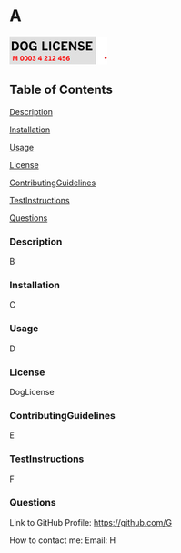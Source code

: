 # A

<img src=/assets/licenseImg/dog.png>

## Table of Contents


[Description](#desc)

[Installation](#install)

[Usage](#usage)

[License](#lic)

[ContributingGuidelines](#CG)

[TestInstructions](#TI)

[Questions](#Q)

<a id="desc"></a>
### Description
B

<a name="install"></a>
### Installation
C

<a name="usage"></a>
### Usage
D

<a name="lic"></a>
### License
DogLicense

<a name="CG"></a>
### ContributingGuidelines
E

<a name="TI"></a>
### TestInstructions
F

<a name="Q"></a>
### Questions
Link to GitHub Profile: https://github.com/G

How to contact me:
Email: H
